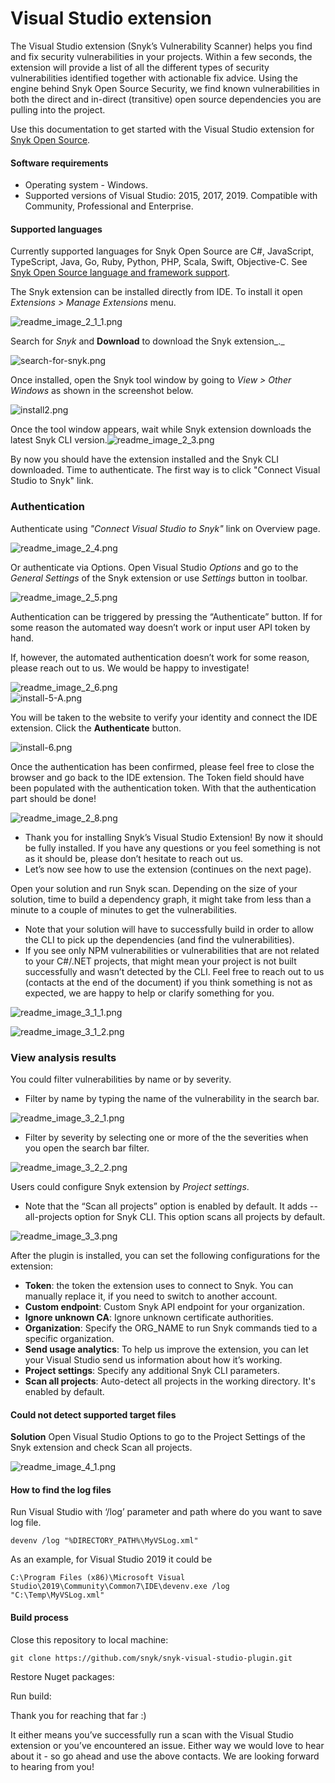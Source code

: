 # Visual Studio extension

The Visual Studio extension \(Snyk’s Vulnerability Scanner\) helps you find and fix security vulnerabilities in your projects. Within a few seconds, the extension will provide a list of all the different types of security vulnerabilities identified together with actionable fix advice. Using the engine behind Snyk Open Source Security, we find known vulnerabilities in both the direct and in-direct \(transitive\) open source dependencies you are pulling into the project.

Use this documentation to get started with the Visual Studio extension for [Snyk Open Source](https://snyk.io/product/open-source-security-management/).

#### Software requirements

* Operating system - Windows.
* Supported versions of Visual Studio: 2015, 2017, 2019. Compatible with Community, Professional and Enterprise.

#### Supported languages

Currently supported languages for Snyk Open Source are C\#, JavaScript, TypeScript, Java, Go, Ruby, Python, PHP, Scala, Swift, Objective-C. See [Snyk Open Source language and framework support](https://support.snyk.io/hc/en-us/articles/360020352437-Language-support-summary).

The Snyk extension can be installed directly from IDE. To install it open _Extensions &gt; Manage Extensions_ menu.

![readme\_image\_2\_1\_1.png](https://support.snyk.io/hc/article_attachments/4404213460113/readme_image_2_1_1.png)

Search for _Snyk_ and **Download** to download the Snyk extension_._

![search-for-snyk.png](https://support.snyk.io/hc/article_attachments/360020129697/search-for-snyk.png)

Once installed, open the Snyk tool window by going to _View &gt; Other Windows_ as shown in the screenshot below.

![install2.png](https://support.snyk.io/hc/article_attachments/360019901717/install2.png)

Once the tool window appears, wait while Snyk extension downloads the latest Snyk CLI version.![readme\_image\_2\_3.png](https://support.snyk.io/hc/article_attachments/4404221001745/readme_image_2_3.png)

By now you should have the extension installed and the Snyk CLI downloaded. Time to authenticate. The first way is to click "Connect Visual Studio to Snyk" link.

### **Authentication**

Authenticate using _"Connect Visual Studio to Snyk"_ link on Overview page.

![readme\_image\_2\_4.png](https://support.snyk.io/hc/article_attachments/4404213499665/readme_image_2_4.png)

Or authenticate via Options. Open Visual Studio _Options_ and go to the _General Settings_ of the Snyk extension or use _Settings_ button in toolbar.

![readme\_image\_2\_5.png](https://support.snyk.io/hc/article_attachments/4404221009041/readme_image_2_5.png)

Authentication can be triggered by pressing the “Authenticate” button. If for some reason the automated way doesn’t work or input user API token by hand.

If, however, the automated authentication doesn’t work for some reason, please reach out to us. We would be happy to investigate!

![readme\_image\_2\_6.png](https://support.snyk.io/hc/article_attachments/4404221012241/readme_image_2_6.png)   
![install-5-A.png](https://support.snyk.io/hc/article_attachments/360020005878/install-5-A.png)

You will be taken to the website to verify your identity and connect the IDE extension. Click the **Authenticate** button. 

![install-6.png](https://support.snyk.io/hc/article_attachments/360020005978/install-6.png)

Once the authentication has been confirmed, please feel free to close the browser and go back to the IDE extension. The Token field should have been populated with the authentication token. With that the authentication part should be done!

![readme\_image\_2\_8.png](https://support.snyk.io/hc/article_attachments/4404221026321/readme_image_2_8.png)

* Thank you for installing Snyk’s Visual Studio Extension! By now it should be fully installed. If you have any questions or you feel something is not as it should be, please don’t hesitate to reach out us.
* Let’s now see how to use the extension \(continues on the next page\).

Open your solution and run Snyk scan. Depending on the size of your solution, time to build a dependency graph, it might take from less than a minute to a couple of minutes to get the vulnerabilities.

* Note that your solution will have to successfully build in order to allow the CLI to pick up the dependencies \(and find the vulnerabilities\).
* If you see only NPM vulnerabilities or vulnerabilities that are not related to your C\#/.NET projects, that might mean your project is not built successfully and wasn’t detected by the CLI. Feel free to reach out to us \(contacts at the end of the document\) if you think something is not as expected, we are happy to help or clarify something for you.

![readme\_image\_3\_1\_1.png](https://support.snyk.io/hc/article_attachments/4404213522833/readme_image_3_1_1.png)

![readme\_image\_3\_1\_2.png](https://support.snyk.io/hc/article_attachments/4404213523729/readme_image_3_1_2.png)

### View analysis results

You could filter vulnerabilities by name or by severity.

* Filter by name by typing the name of the vulnerability in the search bar.

![readme\_image\_3\_2\_1.png](https://support.snyk.io/hc/article_attachments/4404213545105/readme_image_3_2_1.png)

* Filter by severity by selecting one or more of the the severities when you open the search bar filter.

![readme\_image\_3\_2\_2.png](https://support.snyk.io/hc/article_attachments/4404221044881/readme_image_3_2_2.png)

Users could configure Snyk extension by _Project settings_.

* Note that the “Scan all projects” option is enabled by default. It adds --all-projects option for Snyk CLI. This option scans all projects by default.

![readme\_image\_3\_3.png](https://support.snyk.io/hc/article_attachments/4404213553937/readme_image_3_3.png)

After the plugin is installed, you can set the following configurations for the extension:

* **Token**: the token the extension uses to connect to Snyk. You can manually replace it, if you need to switch to another account.
* **Custom endpoint**: Custom Snyk API endpoint for your organization.
* **Ignore unknown CA**: Ignore unknown certificate authorities.
* **Organization**: Specify the ORG\_NAME to run Snyk commands tied to a specific organization.
* **Send usage analytics**: To help us improve the extension, you can let your Visual Studio send us information about how it’s working.
* **Project settings**: Specify any additional Snyk CLI parameters.
* **Scan all projects**: Auto-detect all projects in the working directory. It's enabled by default.

#### Could not detect supported target files

**Solution** Open Visual Studio Options to go to the Project Settings of the Snyk extension and check Scan all projects.

![readme\_image\_4\_1.png](https://support.snyk.io/hc/article_attachments/4404221055889/readme_image_4_1.png)

#### How to find the log files

Run Visual Studio with ‘/log’ parameter and path where do you want to save log file.

```text
devenv /log "%DIRECTORY_PATH%\MyVSLog.xml"
```

As an example, for Visual Studio 2019 it could be

```text
C:\Program Files (x86)\Microsoft Visual Studio\2019\Community\Common7\IDE\devenv.exe /log "C:\Temp\MyVSLog.xml"
```

#### Build process

Close this repository to local machine:

```text
git clone https://github.com/snyk/snyk-visual-studio-plugin.git
```

Restore Nuget packages:

Run build:

Thank you for reaching that far :\)

It either means you’ve successfully run a scan with the Visual Studio extension or you’ve encountered an issue. Either way we would love to hear about it - so go ahead and use the above contacts. We are looking forward to hearing from you!


